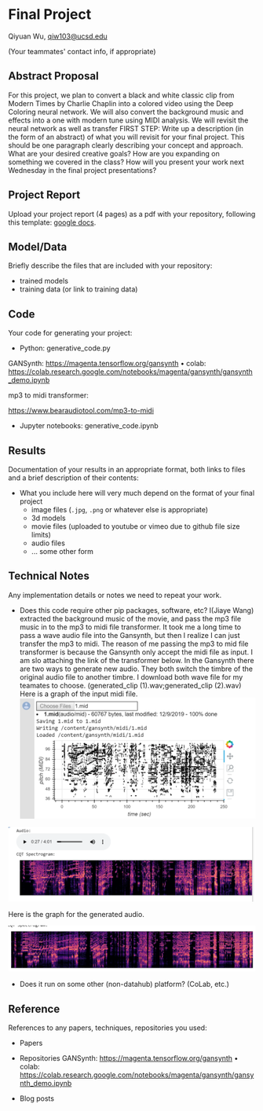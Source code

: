 # Final Project

Qiyuan Wu, qiw103@ucsd.edu

(Your teammates' contact info, if appropriate)

## Abstract Proposal
For this project, we plan to convert a black and white classic clip from Modern Times by Charlie Chaplin into a colored video using the Deep Coloring neural network. We will also convert the background music and effects into a one with modern tune using MIDI analysis. We will revisit the neural network as well as transfer
FIRST STEP: Write up a description (in the form of an abstract) of what you will revisit for your final project. This should be one paragraph clearly describing your concept and approach. What are your desired creative goals? How are you expanding on something we covered in the class? How will you present your work next Wednesday in the final project presentations? 

## Project Report

Upload your project report (4 pages) as a pdf with your repository, following this template: [google docs](https://drive.google.com/open?id=1mgIxwX1VseLyeM9uPSv5GJQgRWNFqtBZ0GKE9d4Qxww).

## Model/Data

Briefly describe the files that are included with your repository:
- trained models
- training data (or link to training data)

## Code

Your code for generating your project:
- Python: generative_code.py

GANSynth: https://magenta.tensorflow.org/gansynth
• colab: https://colab.research.google.com/notebooks/magenta/gansynth/gansynth_demo.ipynb

mp3 to midi transformer:

https://www.bearaudiotool.com/mp3-to-midi

- Jupyter notebooks: generative_code.ipynb

## Results

Documentation of your results in an appropriate format, both links to files and a brief description of their contents:
- What you include here will very much depend on the format of your final project
  - image files (`.jpg`, `.png` or whatever else is appropriate)
  - 3d models
  - movie files (uploaded to youtube or vimeo due to github file size limits)
  - audio files
  - ... some other form

## Technical Notes

Any implementation details or notes we need to repeat your work. 
- Does this code require other pip packages, software, etc?
I(Jiaye Wang) extracted the background music of the movie, and pass the mp3 file music in to the mp3 to midi file transformer. 
It took me a long time to pass a wave audio file into the Gansynth, but then I realize I can just transfer the mp3 to midi.
The reason of me passing the mp3 to mid file transformer is because the Gansynth only accept the midi file as input.
I am slo attaching the link of the transformer below. In the Gansynth there are two ways to generate new audio.
They both switch the timbre of the original audio file to another timbre. 
I download both wave file for my teamates to choose. (generated_clip (1).wav;generated_clip (2).wav)
Here is a graph of the input midi file.
![Image of score](https://github.com/ucsd-ml-arts/ml-art-final-qiyuan_yifan_jiaye/blob/master/1.PNG)


![Image of score](https://github.com/ucsd-ml-arts/ml-art-final-qiyuan_yifan_jiaye/blob/master/2.PNG)

Here is the graph for the generated audio.

![Image of score](https://github.com/ucsd-ml-arts/ml-art-final-qiyuan_yifan_jiaye/blob/master/3.PNG)
- Does it run on some other (non-datahub) platform? (CoLab, etc.)

## Reference

References to any papers, techniques, repositories you used:
- Papers
- Repositories
GANSynth: https://magenta.tensorflow.org/gansynth
• colab: https://colab.research.google.com/notebooks/magenta/gansynth/gansynth_demo.ipynb

- Blog posts

